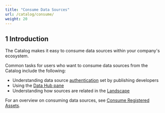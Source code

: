 ```yaml
---
title: "Consume Data Sources"
url: /catalog/consume/
weight: 20
---
```


## 1 Introduction

The Catalog makes it easy to consume data sources within your company's ecosystem.

Common tasks for users who want to consume data sources from the Catalog include the following:

* Understanding data source [authentication](/catalog/register/register-data/#authentication) set by publishing developers
* Using the [Data Hub pane](/refguide/data-hub-pane/)
* Understanding how sources are related in the [Landscape](/data-hub/data-hub-landscape/)

For an overview on consuming data sources, see [Consume Registered Assets](/data-hub/data-hub-catalog/consume/). 
